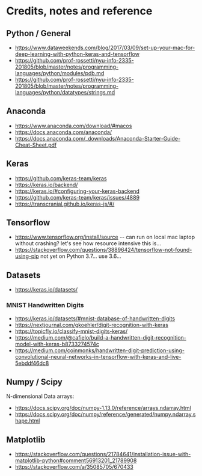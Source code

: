 # Credits, notes and reference

## Python / General

  + https://www.dataweekends.com/blog/2017/03/09/set-up-your-mac-for-deep-learning-with-python-keras-and-tensorflow
  + https://github.com/prof-rossetti/nyu-info-2335-201805/blob/master/notes/programming-languages/python/modules/pdb.md
  + https://github.com/prof-rossetti/nyu-info-2335-201805/blob/master/notes/programming-languages/python/datatypes/strings.md

## Anaconda

  + https://www.anaconda.com/download/#macos
  + https://docs.anaconda.com/anaconda/
  + https://docs.anaconda.com/_downloads/Anaconda-Starter-Guide-Cheat-Sheet.pdf

## Keras

  + https://github.com/keras-team/keras
  + https://keras.io/backend/
  + https://keras.io/#configuring-your-keras-backend
  + https://github.com/keras-team/keras/issues/4889
  + https://transcranial.github.io/keras-js/#/

## Tensorflow

  + https://www.tensorflow.org/install/source -- can run on local mac laptop without crashing? let's see how resource intensive this is...
  + https://stackoverflow.com/questions/38896424/tensorflow-not-found-using-pip not yet on Python 3.7... use 3.6...

## Datasets

  + https://keras.io/datasets/

### MNIST Handwritten Digits

  + https://keras.io/datasets/#mnist-database-of-handwritten-digits
  + https://nextjournal.com/gkoehler/digit-recognition-with-keras
  + https://topicfly.io/classify-mnist-digits-keras/
  + https://medium.com/@cafielo/build-a-handwritten-digit-recognition-model-with-keras-b8733274574c
  + https://medium.com/coinmonks/handwritten-digit-prediction-using-convolutional-neural-networks-in-tensorflow-with-keras-and-live-5ebddf46dc8

## Numpy / Scipy

N-dimensional Data arrays:

  + https://docs.scipy.org/doc/numpy-1.13.0/reference/arrays.ndarray.html
  + https://docs.scipy.org/doc/numpy/reference/generated/numpy.ndarray.shape.html

## Matplotlib

  + https://stackoverflow.com/questions/21784641/installation-issue-with-matplotlib-python#comment56913201_21789908
  + https://stackoverflow.com/a/35085705/670433
